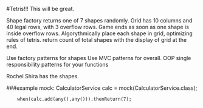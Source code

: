 #Tetris!!!
This will be great.

Shape factory returns one of 7 shapes randomly.
Grid has 10 columns and 40 legal rows, with 3 overflow rows.
Game ends as soon as one shape is inside overflow rows.
Algorythmically place each shape in grid, optimizing rules of tetris.
return count of total shapes with the display of grid at the end.

Use factory patterns for shapes
Use MVC patterns for overall.
OOP single responsibility patterns for your functions

Rochel Shira has the shapes.








###example mock:
        CalculatorService calc = mock(CalculatorService.class);
        
        when(calc.add(any(),any())).thenReturn(7);